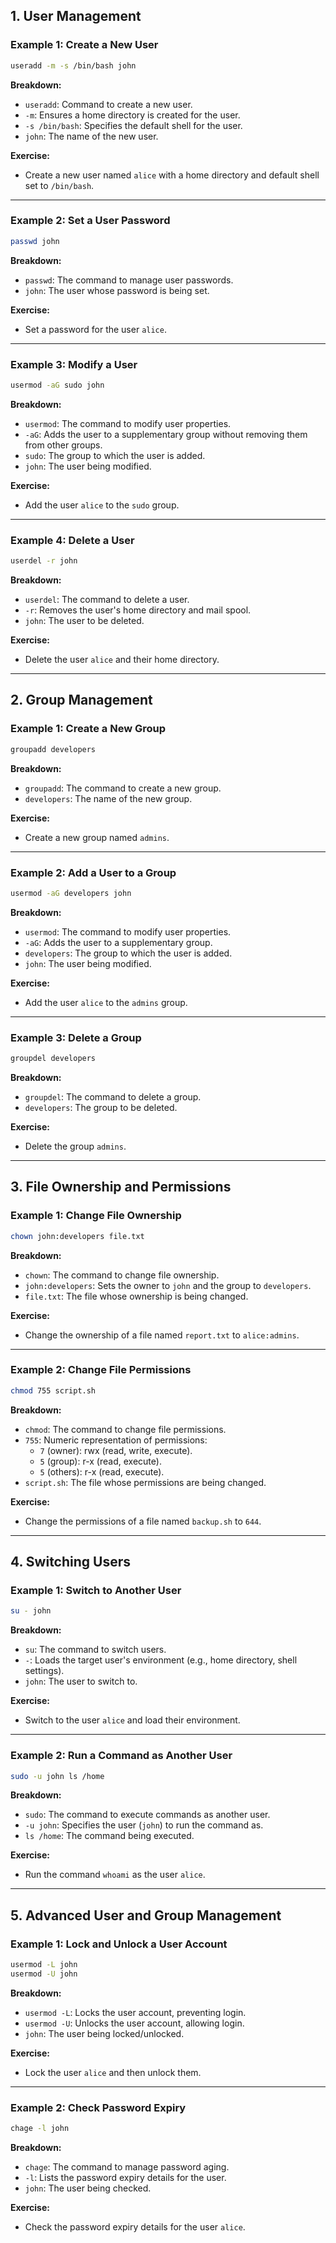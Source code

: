
## 1. User Management

### Example 1: Create a New User
```bash
useradd -m -s /bin/bash john
```
**Breakdown:**
- `useradd`: Command to create a new user.
- `-m`: Ensures a home directory is created for the user.
- `-s /bin/bash`: Specifies the default shell for the user.
- `john`: The name of the new user.

**Exercise:**
- Create a new user named `alice` with a home directory and default shell set to `/bin/bash`.

---

### Example 2: Set a User Password
```bash
passwd john
```
**Breakdown:**
- `passwd`: The command to manage user passwords.
- `john`: The user whose password is being set.

**Exercise:**
- Set a password for the user `alice`.

---

### Example 3: Modify a User
```bash
usermod -aG sudo john
```
**Breakdown:**
- `usermod`: The command to modify user properties.
- `-aG`: Adds the user to a supplementary group without removing them from other groups.
- `sudo`: The group to which the user is added.
- `john`: The user being modified.

**Exercise:**
- Add the user `alice` to the `sudo` group.

---

### Example 4: Delete a User
```bash
userdel -r john
```
**Breakdown:**
- `userdel`: The command to delete a user.
- `-r`: Removes the user's home directory and mail spool.
- `john`: The user to be deleted.

**Exercise:**
- Delete the user `alice` and their home directory.

---

## 2. Group Management

### Example 1: Create a New Group
```bash
groupadd developers
```
**Breakdown:**
- `groupadd`: The command to create a new group.
- `developers`: The name of the new group.

**Exercise:**
- Create a new group named `admins`.

---

### Example 2: Add a User to a Group
```bash
usermod -aG developers john
```
**Breakdown:**
- `usermod`: The command to modify user properties.
- `-aG`: Adds the user to a supplementary group.
- `developers`: The group to which the user is added.
- `john`: The user being modified.

**Exercise:**
- Add the user `alice` to the `admins` group.

---

### Example 3: Delete a Group
```bash
groupdel developers
```
**Breakdown:**
- `groupdel`: The command to delete a group.
- `developers`: The group to be deleted.

**Exercise:**
- Delete the group `admins`.

---

## 3. File Ownership and Permissions

### Example 1: Change File Ownership
```bash
chown john:developers file.txt
```
**Breakdown:**
- `chown`: The command to change file ownership.
- `john:developers`: Sets the owner to `john` and the group to `developers`.
- `file.txt`: The file whose ownership is being changed.

**Exercise:**
- Change the ownership of a file named `report.txt` to `alice:admins`.

---

### Example 2: Change File Permissions
```bash
chmod 755 script.sh
```
**Breakdown:**
- `chmod`: The command to change file permissions.
- `755`: Numeric representation of permissions:
  - `7` (owner): rwx (read, write, execute).
  - `5` (group): r-x (read, execute).
  - `5` (others): r-x (read, execute).
- `script.sh`: The file whose permissions are being changed.

**Exercise:**
- Change the permissions of a file named `backup.sh` to `644`.

---

## 4. Switching Users

### Example 1: Switch to Another User
```bash
su - john
```
**Breakdown:**
- `su`: The command to switch users.
- `-`: Loads the target user's environment (e.g., home directory, shell settings).
- `john`: The user to switch to.

**Exercise:**
- Switch to the user `alice` and load their environment.

---

### Example 2: Run a Command as Another User
```bash
sudo -u john ls /home
```
**Breakdown:**
- `sudo`: The command to execute commands as another user.
- `-u john`: Specifies the user (`john`) to run the command as.
- `ls /home`: The command being executed.

**Exercise:**
- Run the command `whoami` as the user `alice`.

---

## 5. Advanced User and Group Management

### Example 1: Lock and Unlock a User Account
```bash
usermod -L john
usermod -U john
```
**Breakdown:**
- `usermod -L`: Locks the user account, preventing login.
- `usermod -U`: Unlocks the user account, allowing login.
- `john`: The user being locked/unlocked.

**Exercise:**
- Lock the user `alice` and then unlock them.

---

### Example 2: Check Password Expiry
```bash
chage -l john
```
**Breakdown:**
- `chage`: The command to manage password aging.
- `-l`: Lists the password expiry details for the user.
- `john`: The user being checked.

**Exercise:**
- Check the password expiry details for the user `alice`.
